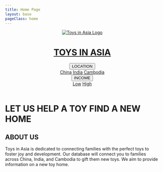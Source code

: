 ```yaml
---
title: Home Page
layout: base
pageClass: home
---
```

<header>
  <a href="/" class="logo-link">
    <div class="logo-container">
      <img src="/media/logo.jpg" alt="Toys in Asia Logo" class="logo">
      <h1>TOYS IN ASIA</h1>
    </div>
  </div>
  <nav>
    <div class="nav-item dropdown">
      <button class="dropbtn">LOCATION</button>
      <div class="dropdown-content">
        <a href="/families/china">China</a>
        <a href="/families/india">India</a>
        <a href="/families/cambodia">Cambodia</a>
      </div>
    </div>
    <div class="nav-item dropdown">
      <button class="dropbtn">INCOME</button>
      <div class="dropdown-content">
        <a href="/families/low">Low</a>
        <a href="/families/high">High</a>
      </div>
    </div>
  </nav>
</header>

<div class="hero">
  <h1>LET US HELP A TOY FIND A NEW HOME</h1>
</div>

<div class="main-content about-us">
  <div>
    <h2>ABOUT US</h2>
    <p>Toys in Asia is dedicated to connecting families with the perfect toys to foster joy and development. Our  database will connect you to families across  China, India, and Cambodia to gift them new toys. We aim to provide information on a new  toy home.</p>
  </div>
</div>


